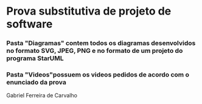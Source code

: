 # Prova substitutiva de projeto de software

### Pasta "Diagramas" contem  todos os diagramas desenvolvidos no formato SVG, JPEG, PNG e no formato de um projeto do programa StarUML
### Pasta "Videos"possuem os videos pedidos de acordo com o enunciado da prova

Gabriel Ferreira de Carvalho
